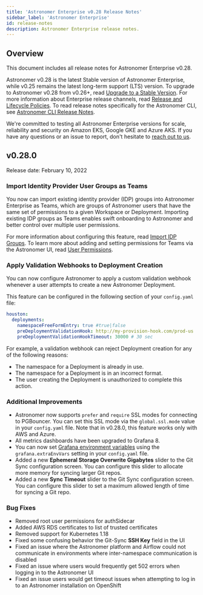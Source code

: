 ```yaml
---
title: 'Astronomer Enterprise v0.28 Release Notes'
sidebar_label: 'Astronomer Enterprise'
id: release-notes
description: Astronomer Enterprise release notes.
---
```


## Overview

<!--- Version-specific -->

This document includes all release notes for Astronomer Enterprise v0.28.

Astronomer v0.28 is the latest Stable version of Astronomer Enterprise, while v0.25 remains the latest long-term support (LTS) version. To upgrade to Astronomer v0.28 from v0.26+, read [Upgrade to a Stable Version](upgrade-astronomer-stable.md). For more information about Enterprise release channels, read [Release and Lifecycle Policies](release-lifecycle-policy.md). To read release notes specifically for the Astronomer CLI, see [Astronomer CLI Release Notes](cli-release-notes.md).

We're committed to testing all Astronomer Enterprise versions for scale, reliability and security on Amazon EKS, Google GKE and Azure AKS. If you have any questions or an issue to report, don't hesitate to [reach out to us](https://support.astronomer.io).

## v0.28.0

Release date: February 10, 2022

### Import Identity Provider User Groups as Teams

You now can import existing identity provider (IDP) groups into Astronomer Enterprise as Teams, which are groups of Astronomer users that have the same set of permissions to a given Workspace or Deployment. Importing existing IDP groups as Teams enables swift onboarding to Astronomer and better control over multiple user permissions.

For more information about configuring this feature, read [Import IDP Groups](import-idp-groups.md). To learn more about adding and setting permissions for Teams via the Astronomer UI, read [User Permissions](workspace-permissions.md#via-teams).

### Apply Validation Webhooks to Deployment Creation

You can now configure Astronomer to apply a custom validation webhook whenever a user attempts to create a new Astronomer Deployment.

This feature can be configured in the following section of your `config.yaml` file:

```yaml
houston:
  deployments:
    namespaceFreeFormEntry: true #true|false
    preDeploymentValidationHook: http://my-provision-hook.com/prod-us
    preDeploymentValidationHookTimeout: 30000 # 30 sec
```

For example, a validation webhook can reject Deployment creation for any of the following reasons:

- The namespace for a Deployment is already in use.
- The namespace for a Deployment is in an incorrect format.
- The user creating the Deployment is unauthorized to complete this action.

### Additional Improvements

- Astronomer now supports `prefer` and `require` SSL modes for connecting to PGBouncer. You can set this SSL mode via the `global.ssl.mode` value in your `config.yaml` file. Note that in v0.28.0, this feature works only with AWS and Azure.
- All metrics dashboards have been upgraded to Grafana 8.
- You can now set [Grafana environment variables](https://grafana.com/docs/grafana/latest/administration/configuration/#override-configuration-with-environment-variables) using the `grafana.extraEnvVars` setting in your `config.yaml` file.
- Added a new **Ephemeral Storage Overwrite Gigabytes** slider to the Git Sync configuration screen. You can configure this slider to allocate more memory for syncing larger Git repos.
- Added a new **Sync Timeout** slider to the Git Sync configuration screen. You can configure this slider to set a maximum allowed length of time for syncing a Git repo.

### Bug Fixes

- Removed root user permissions for authSidecar
- Added AWS RDS certificates to list of trusted certificates
- Removed support for Kubernetes 1.18
- Fixed some confusing behavior the Git-Sync **SSH Key** field in the UI  
- Fixed an issue where the Astronomer platform and Airflow could not communicate in environments where inter-namespace communication is disabled
- Fixed an issue where users would frequently get 502 errors when logging in to the Astronomer UI
- Fixed an issue users would get timeout issues when attempting to log in to an Astronomer installation on OpenShift
